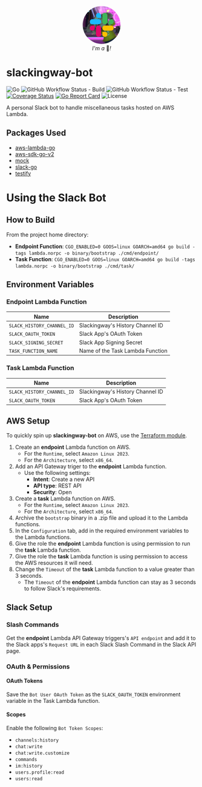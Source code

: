 <p align="center">
  <img width="100" style="border-radius: 50%" src="https://raw.githubusercontent.com/kn-lim/slackingway-bot/main/images/slackingway.png"></img>
  <br>
  <i>I'm a</i> 🤖<i>!</i>
</p>

# slackingway-bot

![Go](https://img.shields.io/github/go-mod/go-version/kn-lim/slackingway-bot)
![GitHub Workflow Status - Build](https://img.shields.io/github/actions/workflow/status/kn-lim/slackingway-bot/build.yaml)
![GitHub Workflow Status - Test](https://img.shields.io/github/actions/workflow/status/kn-lim/slackingway-bot/test.yaml?label=tests)
[![Coverage Status](https://coveralls.io/repos/github/kn-lim/slackingway-bot/badge.svg?branch=main)](https://coveralls.io/github/kn-lim/slackingway-bot?branch=main)
[![Go Report Card](https://goreportcard.com/badge/github.com/kn-lim/slackingway-bot)](https://goreportcard.com/report/github.com/kn-lim/slackingway-bot)
![License](https://img.shields.io/github/license/kn-lim/slackingway-bot)

A personal Slack bot to handle miscellaneous tasks hosted on AWS Lambda.

## Packages Used

- [aws-lambda-go](https://github.com/aws/aws-lambda-go/)
- [aws-sdk-go-v2](https://github.com/aws/aws-sdk-go-v2)
- [mock](https://github.com/uber-go/mock)
- [slack-go](https://github.com/slack-go/slack)
- [testify](https://github.com/stretchr/testify)

# Using the Slack Bot

## How to Build

From the project home directory: 

- **Endpoint Function**: `CGO_ENABLED=0 GOOS=linux GOARCH=amd64 go build -tags lambda.norpc -o binary/bootstrap ./cmd/endpoint/`
- **Task Function**: `CGO_ENABLED=0 GOOS=linux GOARCH=amd64 go build -tags lambda.norpc -o binary/bootstrap ./cmd/task/`

## Environment Variables

### Endpoint Lambda Function

| Name | Description |
| - | - |
| `SLACK_HISTORY_CHANNEL_ID` | Slackingway's History Channel ID |
| `SLACK_OAUTH_TOKEN` | Slack App's OAuth Token |
| `SLACK_SIGNING_SECRET` | Slack App Signing Secret |
| `TASK_FUNCTION_NAME` | Name of the Task Lambda Function |

### Task Lambda Function

| Name | Description |
| - | - |
| `SLACK_HISTORY_CHANNEL_ID` | Slackingway's History Channel ID |
| `SLACK_OAUTH_TOKEN` | Slack App's OAuth Token |

## AWS Setup

To quickly spin up **slackingway-bot** on AWS, use the [Terraform module](https://github.com/kn-lim/slackingway-bot/tree/main/terraform).

1. Create an **endpoint** Lambda function on AWS. 
    - For the `Runtime`, select `Amazon Linux 2023`.
    - For the `Architecture`, select `x86_64`.
2. Add an API Gateway triger to the **endpoint** Lambda function.
    - Use the following settings:
      - **Intent**: Create a new API
      - **API type**: REST API
      - **Security**: Open
3. Create a **task** Lambda function on AWS. 
    - For the `Runtime`, select `Amazon Linux 2023`.
    - For the `Architecture`, select `x86_64`.
4. Archive the `bootstrap` binary in a .zip file and upload it to the Lambda functions.
5. In the `Configuration` tab, add in the required environment variables to the Lambda functions.
6. Give the role the **endpoint** Lambda function is using permission to run the **task** Lambda function.
7. Give the role the **task** Lambda function is using permission to access the AWS resources it will need.
8. Change the `Timeout` of the **task** Lambda function to a value greater than 3 seconds.
    - The `Timeout` of the **endpoint** Lambda function can stay as 3 seconds to follow Slack's requirements.

## Slack Setup

### Slash Commands

Get the **endpoint** Lambda API Gateway triggers's `API endpoint` and add it to the Slack apps's `Request URL` in each Slack Slash Command in the Slack API page.

### OAuth & Permissions

#### OAuth Tokens

Save the `Bot User OAuth Token` as the `SLACK_OAUTH_TOKEN` environment variable in the Task Lambda function.

#### Scopes

Enable the following `Bot Token Scopes`:

- `channels:history`
- `chat:write`
- `chat:write.customize`
- `commands`
- `im:history`
- `users.profile:read`
- `users:read`
